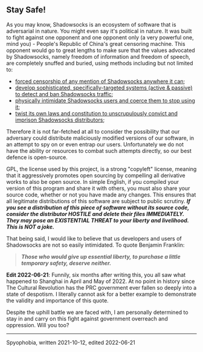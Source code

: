 ## Stay Safe!

As you may know, Shadowsocks is an ecosystem of software that is adversarial in nature. You might even say it's political in nature. It was built to fight against one opponent and one opponent only (a very powerful one, mind you) - People's Republic of China's great censoring machine. This opponent would go to great lengths to make sure that the values advocated by Shadowsocks, namely freedom of information and freedom of speech, are completely snuffed and buried, using methods including but not limited to:

 - [forced censorship of any mention of Shadowsocks anywhere it can](https://web.archive.org/web/20210307021605/https://www.baidu.com/s?ie=UTF-8&wd=shadowsocks);
 - [develop sophisticated, specifically-targeted systems (active & passive) to detect and ban Shadowsocks traffic](https://web.archive.org/web/20201204181712/https://blog.torproject.org/learning-more-about-gfws-active-probing-system);
 - [physically intimidate Shadowsocks users and coerce them to stop using it](https://web.archive.org/web/20211010001125/https://difang.gmw.cn/roll2/2020-07/29/content_123387620.htm);
 - [twist its own laws and constitution to unscrupulously convict and imprison Shadowsocks distributors](https://web.archive.org/web/20211006150300/https://zj.qq.com/a/20180620/020541.htm);

Therefore it is not far-fetched at all to consider the possibility that our adversary could distribute maliciously modified versions of our software, in an attempt to spy on or even entrap our users. Unfortunately we do not have the ability or resources to combat such attempts directly, so our best defence is open-source.

GPL, the license used by this project, is a strong "copyleft" license, meaning that it aggressively promotes open sourcing by compelling all derivative works to also be open source. In simple English, if you compiled your version of this program and share it with others, you must also share your source code, whether or not you have made any changes. This ensures that all legitimate distributions of this software are subject to public scrutiny. ***If you see a distribution of this piece of software without its source code, consider the distributor HOSTILE and delete their files IMMEDIATELY. They may pose an EXISTENTIAL THREAT to your liberty and livelihood. This is NOT a joke.***

That being said, I would like to believe that us developers and users of Shadowsocks are not so easily intimidated. To quote Benjamin Franklin:
> ***Those who would give up essential liberty, to purchase a little temporary safety, deserve neither.***

**Edit 2022-06-21**: Funnily, six months after writing this, you all saw what happened to Shanghai in April and May of 2022. At no point in history since The Cultural Revolution has the PRC government ever fallen so deeply into a state of despotism. I literally cannot ask for a better example to demonstrate the validity and importance of this quote.

Despite the uphill battle we are faced with, I am personally determined to stay in and carry on this fight against government overreach and oppression. Will you too?

 ---

 Spyophobia, written 2021-10-12, edited 2022-06-21
